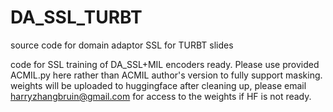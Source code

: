 # DA_SSL_TURBT
source code for domain adaptor SSL for TURBT slides


code for SSL training of DA_SSL+MIL encoders ready.
Please use provided ACMIL.py here rather than ACMIL author's version to fully support masking.
weights will be uploaded to huggingface after cleaning up, please email harryzhangbruin@gmail.com for access to the weights if HF is not ready.

